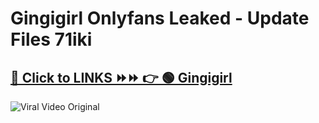 
 # Gingigirl Onlyfans Leaked - Update Files 71iki

## <h2><a href="https://clipsfans.com/Gingigirl&ref=git">🔗 Click to LINKS ⏩⏩ 👉 🟢 Gingigirl </a></h2>

<a href="https://clipsfans.com/Gingigirl&ref=git" rel="nofollow" data-target="animated-image.originalLink"><img src="https://i.ibb.co.com/xMMVF88/686577567.gif" alt="Viral Video Original" style="max-width: 100%; display: inline-block;" data-target="animated-image.originalImage"></a>


